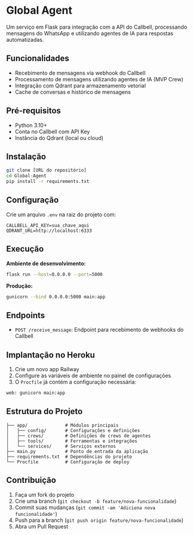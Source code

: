 # Global Agent

Um serviço em Flask para integração com a API do Callbell, processando mensagens do WhatsApp e utilizando agentes de IA para respostas automatizadas.

## Funcionalidades

- Recebimento de mensagens via webhook do Callbell
- Processamento de mensagens utilizando agentes de IA (MVP Crew)
- Integração com Qdrant para armazenamento vetorial
- Cache de conversas e histórico de mensagens

## Pré-requisitos

- Python 3.10+
- Conta no Callbell com API Key
- Instância do Qdrant (local ou cloud)

## Instalação

```bash
git clone [URL do repositório]
cd Global-Agent
pip install -r requirements.txt
```

## Configuração

Crie um arquivo `.env` na raiz do projeto com:

```env
CALLBELL_API_KEY=sua_chave_aqui
QDRANT_URL=http://localhost:6333
```

## Execução

**Ambiente de desenvolvimento:**
```bash
flask run --host=0.0.0.0 --port=5000
```

**Produção:**
```bash
gunicorn --bind 0.0.0.0:5000 main:app
```

## Endpoints

- `POST /receive_message`: Endpoint para recebimento de webhooks do Callbell

## Implantação no Heroku

1. Crie um novo app Railway
2. Configure as variáveis de ambiente no painel de configurações
3. O `Procfile` já contém a configuração necessária:
```bash
web: gunicorn main:app
```

## Estrutura do Projeto
```
├── app/              # Módulos principais
│   ├── config/       # Configurações e definições
│   ├── crews/        # Definições de crews de agentes
│   ├── tools/        # Ferramentas e integrações
│   └── services/     # Serviços externos
├── main.py           # Ponto de entrada da aplicação
├── requirements.txt  # Dependências do projeto
└── Procfile          # Configuração de deploy
```

## Contribuição

1. Faça um fork do projeto
2. Crie uma branch (`git checkout -b feature/nova-funcionalidade`)
3. Commit suas mudanças (`git commit -am 'Adiciona nova funcionalidade'`)
4. Push para a branch (`git push origin feature/nova-funcionalidade`)
5. Abra um Pull Request
